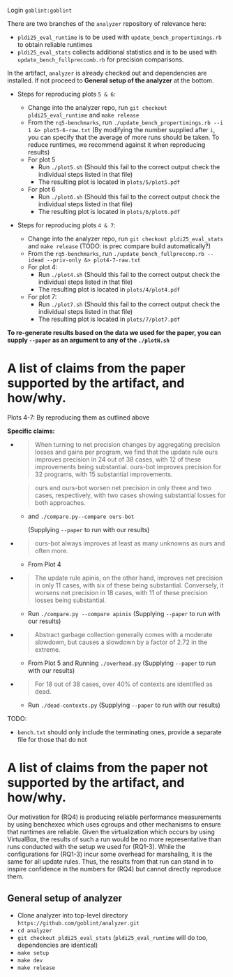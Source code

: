 Login `goblint:goblint`


There are two branches of the `analyzer` repository of relevance here:

- `pldi25_eval_runtime` is to be used with `update_bench_propertimings.rb` to obtain reliable runtimes
- `pldi25_eval_stats` collects additional statistics and is to be used with `update_bench_fullpreccomb.rb` for precision comparisons.


In the artifact, `analyzer` is already checked out and dependencies are installed. If not proceed to **General setup of the analyzer** at the bottom.


- Steps for reproducing plots `5 & 6`:
    - Change into the analyzer repo, run `git checkout pldi25_eval_runtime` and `make release`
    - From the `rq5-benchmarks`, run `./update_bench_propertimings.rb --i 1 &> plot5-6-raw.txt`
            (By modifying the number supplied after `i`, you can specify that the average of more runs should be taken. To reduce runtimes, we recommend against it when reproducing results)
    - For plot 5
        - Run `./plot5.sh` (Should this fail to the correct output check the individual steps listed in that file)
        - The resulting plot is located in `plots/5/plot5.pdf`
    - For plot 6
        - Run `./plot6.sh` (Should this fail to the correct output check the individual steps listed in that file)
        - The resulting plot is located in `plots/6/plot6.pdf`

- Steps for reproducing plots `4 & 7`:
    - Change into the analyzer repo, run `git checkout pldi25_eval_stats` and `make release`   (TODO: is prec compare build automatically?)
    - From the `rq5-benchmarks`, run `./update_bench_fullpreccmp.rb --idead --priv-only &> plot4-7-raw.txt`
    - For plot 4:
        - Run `./plot4.sh` (Should this fail to the correct output check the individual steps listed in that file)
        - The resulting plot is located in `plots/4/plot4.pdf`
    - For plot 7:
        - Run `./plot7.sh` (Should this fail to the correct output check the individual steps listed in that file)
        - The resulting plot is located in `plots/7/plot7.pdf`

**To re-generate results based on the data we used for the paper, you can supply `--paper` as an argument to any of the `./plotN.sh`**


# A list of claims from the paper supported by the artifact, and how/why.

Plots 4-7: By reproducing them as outlined above

**Specific claims:**

-
    > When turning to net precision changes by aggregating precision losses and gains per program, we find that the update rule ours improves precision in 24 out of 38 cases, with 12 of these improvements being substantial. ours-bot improves precision for 32 programs, with 15 substantial improvements.

    > ours and ours-bot worsen net precision in only three and two cases, respectively, with two cases showing substantial losses for both approaches.

    -  and `./compare.py--compare ours-bot`

        (Supplying `--paper` to run with our results)

-
    > ours-bot always improves at least as many unknowns as ours and often more.

    -   From Plot 4


-
    > The update rule apinis, on the other hand, improves net precision in only 11 cases, with six of these being substantial.
    Conversely, it worsens net precision in 18 cases, with 11 of these precision losses being substantial.

    -  Run `./compare.py --compare apinis`
        (Supplying `--paper` to run with our results)

-
    > Abstract garbage collection generally comes with a moderate slowdown, but causes a slowdown by a factor of 2.72 in the extreme.

    - From Plot 5 and Running `./overhead.py`
        (Supplying `--paper` to run with our results)

-
    > For 18 out of 38 cases, over 40\% of contexts are identified as dead.

    -  Run `./dead-contexts.py`
        (Supplying `--paper` to run with our results)

TODO:
- `bench.txt` should only include the terminating ones, provide a separate file for those that do not






# A list of claims from the paper not supported by the artifact, and how/why.

Our motivation for (RQ4) is producing reliable performance measurements by using benchexec which uses cgroups and other mechanisms to ensure that runtimes are reliable.
Given the virtualization which occurs by using VirtualBox, the results of such a run would be no more representative than runs conducted with the setup we used for (RQ1-3).
While the configurations for (RQ1-3) incur some overhead for marshaling, it is the same for all update rules.
Thus, the results from that run can stand in to inspire confidence in the numbers for (RQ4) but cannot directly reproduce them.


## General setup of analyzer

- Clone analyzer into top-level directory `https://github.com/goblint/analyzer.git`
- `cd analyzer`
- `git checkout pldi25_eval_stats` (`pldi25_eval_runtime` will do too, dependencies are identical)
- `make setup`
- `make dev`
- `make release`
